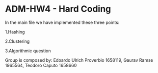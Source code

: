 # ADM-HW4 - Hard Coding

In the main file we have implemented these three points:


1.Hashing


2.Clustering


3.Algorithmic question


Group is composed by: Edoardo Ulrich Proverbio 1658119, Gaurav Ramse 1965564, Teodoro Caputo 1658660
